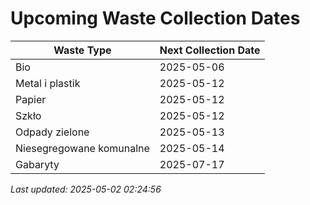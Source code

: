 # Upcoming Waste Collection Dates

| Waste Type | Next Collection Date |
|------------|----------------------|
| Bio | 2025-05-06 |
| Metal i plastik | 2025-05-12 |
| Papier | 2025-05-12 |
| Szkło | 2025-05-12 |
| Odpady zielone | 2025-05-13 |
| Niesegregowane komunalne | 2025-05-14 |
| Gabaryty | 2025-07-17 |


*Last updated: 2025-05-02 02:24:56*
